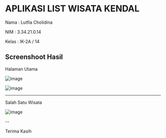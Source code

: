 # APLIKASI LIST WISATA KENDAL
Nama  : Lutfia Cholidina

NIM   : 3.34.21.0.14

Kelas : IK-2A / 14


## Screenshoot Hasil

Halaman Utama

![image](https://user-images.githubusercontent.com/116775787/200156323-d4b0092c-f938-4b60-b6fb-0d59fe264b56.png)

![image](https://user-images.githubusercontent.com/116775787/200156332-0dcc9711-a6ee-476d-8fb5-d7fae79d43c6.png)

---

Salah Satu Wisata

![image](https://user-images.githubusercontent.com/116775787/200156356-7ae298f7-93e6-4b09-aefa-bf50f5c7e8a7.png)

--

Terima Kasih
